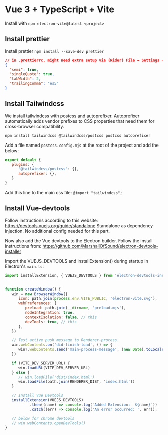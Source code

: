 # Vue 3 + TypeScript + Vite

Install with `npm electron-vite@latest <project>`

## Install prettier
Install prettier `npm install --save-dev prettier`

```json
// in .prettierrc, might need extra setup via (Rider) File → Settings → Languages & Frameworks → JavaScript → Prettier
{
  "semi": true,
  "singleQuote": true,
  "tabWidth": 2,
  "trailingComma": "es5"
}
```

## Install Tailwindcss
We install tailwindcss with postcss and autoprefixer. Autoprefixer automatically adds vendor prefixes to CSS properties that need them for cross-browser compatibility.

`npm install tailwindcss @tailwindcss/postcss postcss autoprefixer`

Add a file named `postcss.config.mjs` at the root of the project and add the below:
```js
export default {
   plugins: {
      "@tailwindcss/postcss": {},
      autoprefixer: {},
   }
}
```

Add this line to the main css file: `@import "tailwindcss";`

## Install Vue-devtools
Follow instructions according to this website: https://devtools.vuejs.org/guide/standalone
Standalone as dependency injection. No additional config needed for this part.

Now also add the Vue devtools to the Electron builder.
Follow the install instructions from: https://github.com/MarshallOfSound/electron-devtools-installer

Import the VUEJS_DEVTOOLS and installExtension() during startup in Electron's `main.ts`:
```js
import installExtension, { VUEJS_DEVTOOLS } from 'electron-devtools-installer'


function createWindow() {
   win = new BrowserWindow({
      icon: path.join(process.env.VITE_PUBLIC, 'electron-vite.svg'),
      webPreferences: {
         preload: path.join(__dirname, 'preload.mjs'),
         nodeIntegration: true,
         contextIsolation: false, // this
         devTools: true, // this
      },
   })

   // Test active push message to Renderer-process.
   win.webContents.on('did-finish-load', () => {
      win?.webContents.send('main-process-message', (new Date).toLocaleString())
   })

   if (VITE_DEV_SERVER_URL) {
      win.loadURL(VITE_DEV_SERVER_URL)
   } else {
      // win.loadFile('dist/index.html')
      win.loadFile(path.join(RENDERER_DIST, 'index.html'))
   }

   // Install Vue Devtools
   installExtension(VUEJS_DEVTOOLS)
           .then((name) => console.log(`Added Extension:  ${name}`))
           .catch((err) => console.log('An error occurred: ', err));

   // below for chrome devtools
   // win.webContents.openDevTools()
}

```
